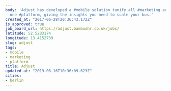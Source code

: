 ```yaml
---
body: 'Adjust has developed a #mobile solution tunify all #marketing activities into
  one #platform, giving the insights you need to scale your bus.'
created_at: "2017-06-28T20:36:43.172Z"
is_approved: true
job_board_url: https://adjust.bamboohr.co.uk/jobs/
latitude: 52.5283174
longitude: 13.4152739
slug: adjust
tags:
- mobile
- marketing
- platform
title: Adjust
updated_at: "2019-06-16T10:36:09.623Z"
cities:
- berlin
---
```

